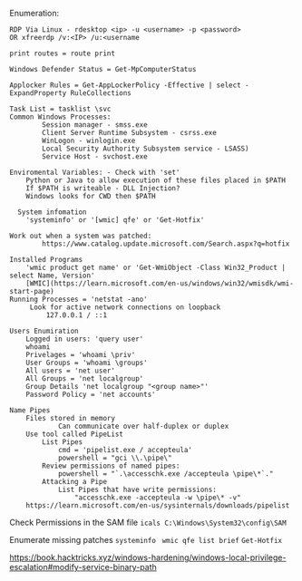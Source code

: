 Enumeration:

	RDP Via Linux - rdesktop <ip> -u <username> -p <password>
	OR xfreerdp /v:<IP> /u:<username

	print routes = route print

	Windows Defender Status = Get-MpComputerStatus

	Applocker Rules = Get-AppLockerPolicy -Effective | select - ExpandProperty RuleCollections

	Task List = tasklist \svc
	Common Windows Processes:
			Session manager - smss.exe
			Client Server Runtime Subsystem - csrss.exe
			WinLogon - winlogin.exe
			Local Security Authority Subsystem service - LSASS)
			Service Host - svchost.exe

	Enviromental Variables: - Check with 'set'
		Python or Java to allow execution of these files placed in $PATH
		If $PATH is writeable - DLL Injection?
		Windows looks for CWD then $PATH

	  System infomation 
		'systeminfo' or '[wmic] qfe' or 'Get-Hotfix'

	Work out when a system was patched:
			https://www.catalog.update.microsoft.com/Search.aspx?q=hotfix

	Installed Programs 
		'wmic product get name' or 'Get-WmiObject -Class Win32_Product | select Name, Version' 
		[WMIC](https://learn.microsoft.com/en-us/windows/win32/wmisdk/wmi-start-page)
	Running Processes = 'netstat -ano'
		 Look for active network connections on loopback
			 127.0.0.1 / ::1 

	Users Enumiration
		Logged in users: 'query user'
		whoami
		Privelages = 'whoami \priv'
		User Groups = 'whoami \groups'
		All users = 'net user'
		All Groups = 'net localgroup'
		Group Details 'net localgroup "<group name>"'
		Password Policy = 'net accounts'

	Name Pipes
		Files stored in memory
				Can communicate over half-duplex or duplex
		Use tool called PipeList
			List Pipes 
				cmd = 'pipelist.exe / accepteula'
				powershell = "gci \\.\pipe\"
			Review permissions of named pipes:
				powershell = "`.\accesschk.exe /accepteula \pipe\*`."
			Attacking a Pipe
				List Pipes that have write permissions:
					"accesschk.exe -accepteula -w \pipe\* -v"
		https://learn.microsoft.com/en-us/sysinternals/downloads/pipelist	

Check Permissions in the SAM file
	`icals C:\Windows\System32\config\SAM`

Enumerate missing patches 
	`systeminfo `
	`wmic qfe list brief`
	`Get-Hotfix`
	
https://book.hacktricks.xyz/windows-hardening/windows-local-privilege-escalation#modify-service-binary-path
